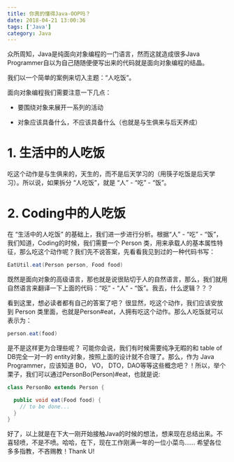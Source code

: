 ```yaml
---
title: 你真的懂得Java-OOP吗？
date: 2018-04-21 13:00:36
tags: ['Java']
category: Java
---
```


众所周知，Java是纯面向对象编程的一门语言，然而这就造成很多Java Programmer自以为自己随随便便写出来的代码就是面向对象编程的结晶。

我们以一个简单的案例来切入主题：“人吃饭”。

面向对象编程我们需要注意一下几点：

- 要围绕对象来展开一系列的活动

- 对象应该具备什么，不应该具备什么（也就是与生俱来与后天养成）

<!-- more -->
# **1. 生活中的人吃饭**
吃这个动作是与生俱来的，天生的，而不是后天学习的（用筷子吃饭是后天学习）。所以说，如果拆分 “人吃饭”，就是 “人” - “吃” - “饭”。

# **2. Coding中的人吃饭**
在 “生活中的人吃饭” 的基础上，我们进一步进行分析。根据“人” - “吃” - “饭”，我们知道，Coding的时候，我们需要一个 Person 类，用来承载人的基本属性特征，那么吃这个动作呢？我们先不说答案，先看看我见到过的一种代码书写：

```Java
EatUtil.eat(Person person, Food food)
```
既然是面向对象的高级语言，那也就是说很贴切于人的自然语言，那么，我们就用自然语言来翻译一下上面的代码：“吃” - “人” - “饭”。我去，什么逻辑？？？

看到这里，想必读者都有自己的答案了吧？
很显然，吃这个动作，我们应该安放到 Person 类里面，也就是Person#eat，人拥有吃这个动作。那么人吃饭就可以表示为：

```Java
person.eat(food)
```

是不是这样更为合理些呢？
可能你会说，我们有时候需要纯净无暇的和 table of DB完全一对一的 entity对象，按照上面的设计就不合理了。那么，作为 Java Programmer，应该知道 BO， VO， DTO，DAO等等这些概念吧？！所以，举个栗子，我们可以通过PersonBo(Person)#eat，也就是说:

```Java
class PersonBo extends Person {

  public void eat(Food food) {
    // to be done...
  }
}
```

好了，以上就是在下大一刚开始接触Java的时候的想法，想来现在总结出来。不喜轻喷，不是不喷。哈哈，在下，现在工作刚满一年的一位小菜鸟…… 希望各位多多指教，不吝赐教！Thank U!
